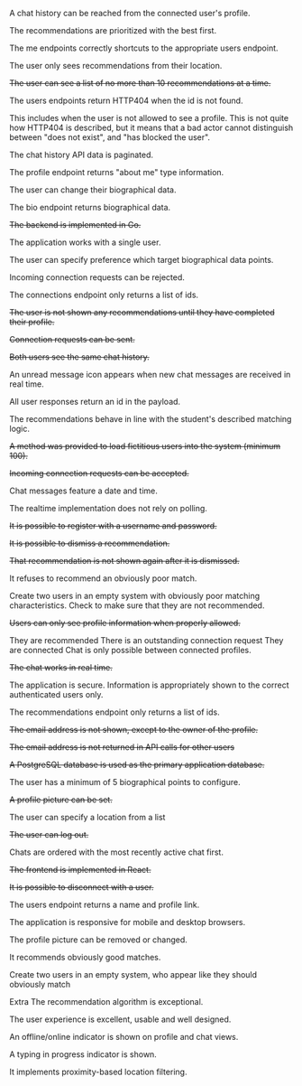 A chat history can be reached from the connected user's profile.

The recommendations are prioritized with the best first.

The me endpoints correctly shortcuts to the appropriate users endpoint.

The user only sees recommendations from their location.

~~The user can see a list of no more than 10 recommendations at a time.~~

The users endpoints return HTTP404 when the id is not found.

This includes when the user is not allowed to see a profile. This is not quite how HTTP404 is described, but it means that a bad actor cannot distinguish between "does not exist", and "has blocked the user".

The chat history API data is paginated.

The profile endpoint returns "about me" type information.

The user can change their biographical data.

The bio endpoint returns biographical data.

~~The backend is implemented in Go.~~

The application works with a single user.

The user can specify preference which target biographical data points.

Incoming connection requests can be rejected.

The connections endpoint only returns a list of ids.

~~The user is not shown any recommendations until they have completed their profile.~~

~~Connection requests can be sent.~~

~~Both users see the same chat history.~~

An unread message icon appears when new chat messages are received in real time.

All user responses return an id in the payload.

The recommendations behave in line with the student's described matching logic.

~~A method was provided to load fictitious users into the system (minimum 100).~~

~~Incoming connection requests can be accepted.~~

Chat messages feature a date and time.

The realtime implementation does not rely on polling.

~~It is possible to register with a username and password.~~

~~It is possible to dismiss a recommendation.~~

~~That recommendation is not shown again after it is dismissed.~~

It refuses to recommend an obviously poor match.

Create two users in an empty system with obviously poor matching characteristics. Check to make sure that they are not recommended.

~~Users can only see profile information when properly allowed.~~

They are recommended
There is an outstanding connection request
They are connected
Chat is only possible between connected profiles.

~~The chat works in real time.~~

The application is secure. Information is appropriately shown to the correct authenticated users only.

The recommendations endpoint only returns a list of ids.

~~The email address is not shown, except to the owner of the profile.~~

~~The email address is not returned in API calls for other users~~

~~A PostgreSQL database is used as the primary application database.~~

The user has a minimum of 5 biographical points to configure.

~~A profile picture can be set.~~

The user can specify a location from a list

~~The user can log out.~~

Chats are ordered with the most recently active chat first.

~~The frontend is implemented in React.~~

~~It is possible to disconnect with a user.~~

The users endpoint returns a name and profile link.

The application is responsive for mobile and desktop browsers.

The profile picture can be removed or changed.

It recommends obviously good matches.

Create two users in an empty system, who appear like they should obviously match

Extra
The recommendation algorithm is exceptional.

The user experience is excellent, usable and well designed.

An offline/online indicator is shown on profile and chat views.

A typing in progress indicator is shown.

It implements proximity-based location filtering.